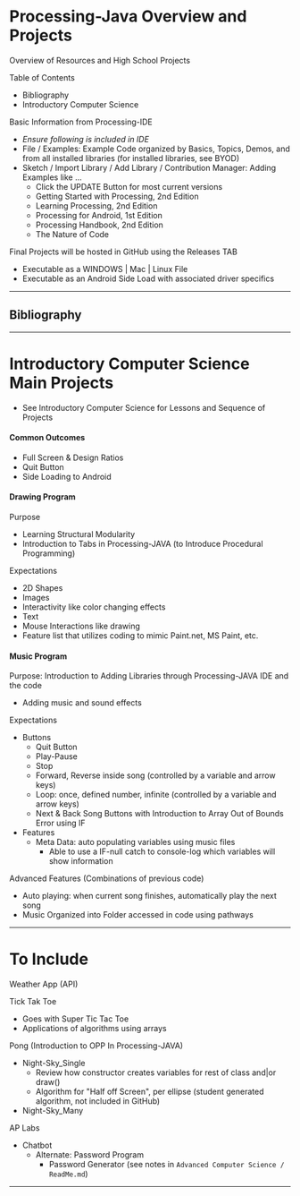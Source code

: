 # Processing-Java Overview and Projects
Overview of Resources and High School Projects

Table of Contents
- Bibliography
- Introductory Computer Science

Basic Information from Processing-IDE
- *Ensure following is included in IDE*
- File / Examples: Example Code organized by Basics, Topics, Demos, and from all installed libraries (for installed libraries, see BYOD)
- Sketch / Import Library / Add Library / Contribution Manager: Adding Examples like ...
  - Click the UPDATE Button for most current versions
  - Getting Started with Processing, 2nd Edition
  - Learning Processing, 2nd Edition
  - Processing for Android, 1st Edition
  - Processing Handbook, 2nd Edition
  - The Nature of Code

Final Projects will be hosted in GitHub using the Releases TAB
- Executable as a WINDOWS | Mac | Linux File
- Executable as an Android Side Load with associated driver specifics

---

## Bibliography


---

# Introductory Computer Science Main Projects
- See Introductory Computer Science for Lessons and Sequence of Projects

#### Common Outcomes
- Full Screen & Design Ratios
- Quit Button
- Side Loading to Android

#### Drawing Program

Purpose
- Learning Structural Modularity
- Introduction to Tabs in Processing-JAVA (to Introduce Procedural Programming)

Expectations
- 2D Shapes
- Images
- Interactivity like color changing effects
- Text
- Mouse Interactions like drawing
- Feature list that utilizes coding to mimic Paint.net, MS Paint, etc.

#### Music Program

Purpose: Introduction to Adding Libraries through Processing-JAVA IDE and the code
- Adding music and sound effects

Expectations
- Buttons
  - Quit Button
  - Play-Pause
  - Stop
  - Forward, Reverse inside song (controlled by a variable and arrow keys)
  - Loop: once, defined number, infinite (controlled by a variable and arrow keys)
  - Next & Back Song Buttons with Introduction to Array Out of Bounds Error using IF
- Features
  - Meta Data: auto populating variables using music files
    - Able to use a IF-null catch to console-log which variables will show information

Advanced Features (Combinations of previous code)
- Auto playing: when current song finishes, automatically play the next song
- Music Organized into Folder accessed in code using pathways

---

# To Include

Weather App (API)

Tick Tak Toe
- Goes with Super Tic Tac Toe
- Applications of algorithms using arrays

Pong (Introduction to OPP In Processing-JAVA)
- Night-Sky_Single
  - Review how constructor creates variables for rest of class and|or draw()
  - Algorithm for "Half off Screen", per ellipse (student generated algorithm, not included in GitHub)
- Night-Sky_Many

AP Labs
- Chatbot
  - Alternate: Password Program
    - Password Generator (see notes in `Advanced Computer Science / ReadMe.md`)

---
